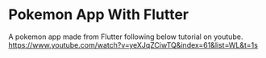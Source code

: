 # Pokemon App With Flutter

A pokemon app made from Flutter following below tutorial on youtube.   
https://www.youtube.com/watch?v=yeXJqZCiwTQ&index=61&list=WL&t=1s
